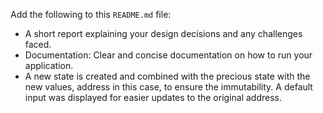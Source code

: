 Add the following to this `README.md` file:  
  * A short report explaining your design decisions and any challenges faced.
  * Documentation: Clear and concise documentation on how to run your application.
* A new state is created and combined with the precious state with the new values, address in this case, to ensure the immutability.
A default input was displayed for easier updates to the original address.